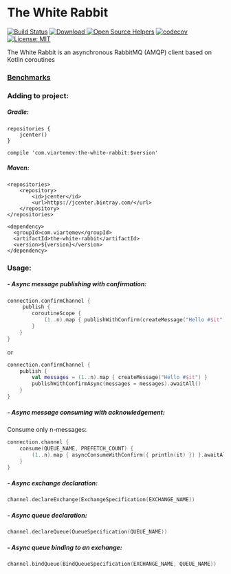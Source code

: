 # The White Rabbit 
[![Build Status](https://travis-ci.org/viartemev/the-white-rabbit.svg?branch=master)](https://travis-ci.org/viartemev/the-white-rabbit)
[ ![Download](https://api.bintray.com/packages/viartemev/Maven/the-white-rabbit/images/download.svg) ](https://bintray.com/viartemev/Maven/the-white-rabbit/_latestVersion)
[![Open Source Helpers](https://www.codetriage.com/viartemev/the-white-rabbit/badges/users.svg)](https://www.codetriage.com/viartemev/the-white-rabbit)
[![codecov](https://codecov.io/gh/viartemev/the-white-rabbit/branch/master/graph/badge.svg)](https://codecov.io/gh/viartemev/the-white-rabbit)
[![License: MIT](https://img.shields.io/badge/License-MIT-yellow.svg)](https://opensource.org/licenses/MIT)


The White Rabbit is an asynchronous RabbitMQ (AMQP) client based on Kotlin coroutines  
### [Benchmarks](https://github.com/viartemev/the-white-rabbit/issues/88#issuecomment-470461937)
### Adding to project:
##### Gradle:
```
repositories {
    jcenter()
}

compile 'com.viartemev:the-white-rabbit:$version'
```
##### Maven:
```
<repositories>
    <repository>
        <id>jcenter</id>
        <url>https://jcenter.bintray.com/</url>
    </repository>
</repositories>

<dependency>
  <groupId>com.viartemev</groupId>
  <artifactId>the-white-rabbit</artifactId>
  <version>${version}</version>
</dependency>
```

### Usage:
##### - Async message publishing with confirmation: 
```kotlin
connection.confirmChannel {
     publish {
        coroutineScope {
            (1..n).map { publishWithConfirm(createMessage("Hello #$it")) }.awaitAll()
        }
    }
}
```
or
```kotlin
connection.confirmChannel {
    publish {
        val messages = (1..n).map { createMessage("Hello #$it") }
        publishWithConfirmAsync(messages = messages).awaitAll()
    }
}
```

##### - Async message consuming with acknowledgement: 
Consume only n-messages:
```kotlin
connection.channel {
    consume(QUEUE_NAME, PREFETCH_COUNT) {
        (1..n).map { asyncConsumeWithConfirm({ println(it) }) }.awaitAll()
    }
}
```

##### - Async exchange declaration:
```kotlin
channel.declareExchange(ExchangeSpecification(EXCHANGE_NAME))
```
##### - Async queue declaration:
```kotlin
channel.declareQueue(QueueSpecification(QUEUE_NAME))
```
##### - Async queue binding to an exchange:
```kotlin
channel.bindQueue(BindQueueSpecification(EXCHANGE_NAME, QUEUE_NAME))
```
